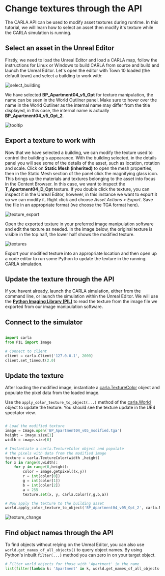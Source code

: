 # Change textures through the API

The CARLA API can be used to modify asset textures during runtime. In this tutorial, we will learn how to select an asset then modify it's texture while the CARLA simulation is running. 

## Select an asset in the Unreal Editor

Firstly, we need to load the Unreal Editor and load a CARLA map, follow the instructions for Linux or Windows to build CARLA from source and build and launch the Unreal Editor. Let's open the editor with Town 10 loaded (the default town) and select a building to work with:

![select_building](../img/tuto_G_texture_streaming/building_selected.png)

We have selected __BP_Apartment04_v5_Opt__ for texture manipulation, the name can be seen in the World Outliner panel. Make sure to hover over the name in the World Outliner as the internal name may differ from the title displayed, in this case, the internal name is actually __BP_Apartment04_v5_Opt_2__.

![tooltip](../img/tuto_G_texture_streaming/tooltip.png)

## Export a texture to work with

Now that we have selected a building, we can modify the texture used to control the building's appearance. With the building selected, in the details panel you will see some of the details of the asset, such as location, rotation and scale. Click on __Static Mesh (inherited)__ to open the mesh properties, then in the Static Mesh section of the panel click the magnifying glass icon. This brings up the materials and textures belonging to the asset into focus in the Content Browser. In this case, we want to inspect the __T_Apartment04_D_Opt__ texture. If you double click the texture, you can inspect it in the Unreal Editor, however, in this instance we want to export it so we can modify it. Right click and choose *Asset Actions > Export*. Save the file in an appropriate format (we choose the TGA format here).

![texture_export](../img/tuto_G_texture_streaming/texture_export.png)

Open the exported texture in your preferred image manipulation software and edit the texture as needed. In the image below, the original texture is visible in the top half, the lower half shows the modified texture.

![textures](../img/tuto_G_texture_streaming/textures.png)

Export your modified texture into an appropriate location and then open up a code editor to run some Python to update the texture in the running CARLA simulation.

## Update the texture through the API

If you havent already, launch the CARLA simulation, either from the command line, or launch the simulation within the Unreal Editor. We will use the [__Python Imaging Library (PIL)__](https://pillow.readthedocs.io/en/stable/) to read the texture from the image file we exported from our image manipulation software.

## Connect to the simulator

```py

import carla
from PIL import Image

# Connect to client
client = carla.Client('127.0.0.1', 2000)
client.set_timeout(2.0)

```

## Update the texture

After loading the modified image, instantiate a [carla.TextureColor](python_api.md#carla.TextureColor) object and populate the pixel data from the loaded image.

Use the `apply_color_texture_to_object(...)` method of the [carla.World](python_api.md#carla.World) object to update the texture. You should see the texture update in the UE4 spectator view. 


```py

# Load the modified texture
image = Image.open('BP_Apartment04_v05_modified.tga')
height = image.size[1]
width = image.size[0]

# Instantiate a carla.TextureColor object and populate
# the pixels with data from the modified image
texture = carla.TextureColor(width ,height)
for x in range(0,width):
    for y in range(0,height):
        color = image.getpixel((x,y))
        r = int(color[0])
        g = int(color[1])
        b = int(color[2])
        a = 255
        texture.set(x, y, carla.Color(r,g,b,a))

# Now apply the texture to the building asset
world.apply_color_texture_to_object('BP_Apartment04_v05_Opt_2', carla.MaterialParameter.Diffuse, texture)

```

![texture_change](../img/tuto_G_texture_streaming/texture_change.gif)

## Find object names through the API


To find objects without relying on the Unreal Editor, you can also use `world.get_names_of_all_objects()` to query object names. By using Python's inbuilt `filter(...)` method you can zero in on your target object.

```py
# Filter world objects for those with 'Apartment' in the name
list(filter(lambda k: 'Apartment' in k, world.get_names_of_all_objects()))
```